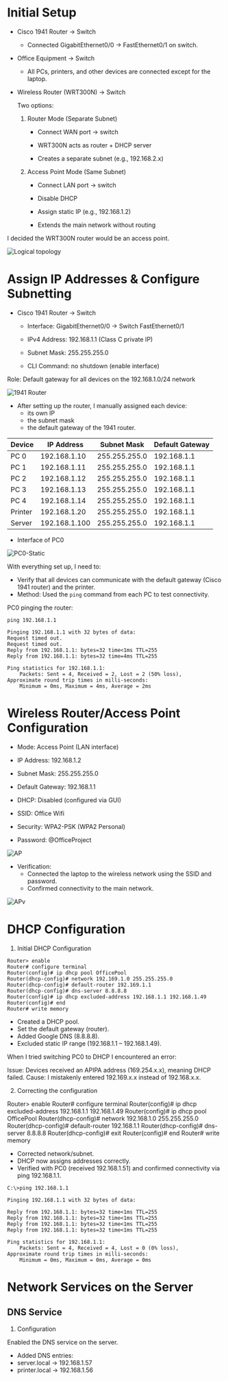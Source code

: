 # Initial Setup

- Cisco 1941 Router → Switch
    - Connected GigabitEthernet0/0 → FastEthernet0/1 on switch.

- Office Equipment → Switch
    - All PCs, printers, and other devices are connected except for the laptop.

- Wireless Router (WRT300N) → Switch

    Two options:

  1. Router Mode (Separate Subnet)

        - Connect WAN port → switch

        - WRT300N acts as router + DHCP server

        - Creates a separate subnet (e.g., 192.168.2.x)

    2. Access Point Mode (Same Subnet)

        - Connect LAN port → switch

       - Disable DHCP
    
       - Assign static IP (e.g., 192.168.1.2)

       - Extends the main network without routing

I decided the WRT300N router would be an access point. 

![Logical topology](images/image1.jpg)


# Assign IP Addresses & Configure Subnetting

- Cisco 1941 Router → Switch

    - Interface: GigabitEthernet0/0 → Switch FastEthernet0/1

    - IPv4 Address: 192.168.1.1 (Class C private IP)

    - Subnet Mask: 255.255.255.0

    - CLI Command: no shutdown (enable interface)

Role: Default gateway for all devices on the 192.168.1.0/24 network

![1941 Router](images/image2.jpg)

- After setting up the router, I manually assigned each device:
    - its own IP
    - the subnet mask
    - the default gateway of the 1941 router.

| Device   | IP Address     | Subnet Mask      | Default Gateway |
|----------|---------------|----------------|----------------|
| PC 0     | 192.168.1.10  | 255.255.255.0  | 192.168.1.1    |
| PC 1     | 192.168.1.11  | 255.255.255.0  | 192.168.1.1    |
| PC 2     | 192.168.1.12  | 255.255.255.0  | 192.168.1.1    |
| PC 3     | 192.168.1.13  | 255.255.255.0  | 192.168.1.1    |
| PC 4     | 192.168.1.14  | 255.255.255.0  | 192.168.1.1    |
| Printer  | 192.168.1.20  | 255.255.255.0  | 192.168.1.1    |
| Server   | 192.168.1.100 | 255.255.255.0  | 192.168.1.1    |

- Interface of PC0

![PC0-Static](images/image3.jpg)


With everything set up, I need to:
- Verify that all devices can communicate with the default gateway (Cisco 1941 router) and the printer.  
- Method: Used the `ping` command from each PC to test connectivity.

PC0 pinging the router:

```
ping 192.168.1.1

Pinging 192.168.1.1 with 32 bytes of data:
Request timed out.
Request timed out.
Reply from 192.168.1.1: bytes=32 time<1ms TTL=255
Reply from 192.168.1.1: bytes=32 time=4ms TTL=255

Ping statistics for 192.168.1.1:
    Packets: Sent = 4, Received = 2, Lost = 2 (50% loss),
Approximate round trip times in milli-seconds:
    Minimum = 0ms, Maximum = 4ms, Average = 2ms
```

# Wireless Router/Access Point Configuration

- Mode: Access Point (LAN interface)  
- IP Address: 192.168.1.2  
- Subnet Mask: 255.255.255.0  
- Default Gateway: 192.168.1.1  
- DHCP: Disabled (configured via GUI)

- SSID: Office Wifi  
- Security: WPA2-PSK (WPA2 Personal)  
- Password: @OfficeProject

![AP](images/image4.jpg)

- Verification:
  - Connected the laptop to the wireless network using the SSID and password.  
  - Confirmed connectivity to the main network.

 ![APv](images/image5.jpg)

# DHCP Configuration

1. Initial DHCP Configuration

```
Router> enable
Router# configure terminal
Router(config)# ip dhcp pool OfficePool
Router(dhcp-config)# network 192.169.1.0 255.255.255.0
Router(dhcp-config)# default-router 192.169.1.1
Router(dhcp-config)# dns-server 8.8.8.8
Router(config)# ip dhcp excluded-address 192.168.1.1 192.168.1.49
Router(config)# end
Router# write memory
```
- Created a DHCP pool.
- Set the default gateway (router).
- Added Google DNS (8.8.8.8).
- Excluded static IP range (192.168.1.1 – 192.168.1.49).

When I tried switching PC0 to DHCP I encountered an error:

Issue: Devices received an APIPA address (169.254.x.x), meaning DHCP failed.
Cause: I mistakenly entered 192.169.x.x instead of 192.168.x.x.

2. Correcting the configuration

Router> enable
Router# configure terminal
Router(config)# ip dhcp excluded-address 192.168.1.1 192.168.1.49
Router(config)# ip dhcp pool OfficePool
Router(dhcp-config)# network 192.168.1.0 255.255.255.0
Router(dhcp-config)# default-router 192.168.1.1
Router(dhcp-config)# dns-server 8.8.8.8
Router(dhcp-config)# exit
Router(config)# end
Router# write memory

- Corrected network/subnet.
- DHCP now assigns addresses correctly.
- Verified with PC0 (received 192.168.1.51) and confirmed connectivity via ping 192.168.1.1.
```
C:\>ping 192.168.1.1

Pinging 192.168.1.1 with 32 bytes of data:

Reply from 192.168.1.1: bytes=32 time<1ms TTL=255
Reply from 192.168.1.1: bytes=32 time<1ms TTL=255
Reply from 192.168.1.1: bytes=32 time<1ms TTL=255
Reply from 192.168.1.1: bytes=32 time<1ms TTL=255

Ping statistics for 192.168.1.1:
    Packets: Sent = 4, Received = 4, Lost = 0 (0% loss),
Approximate round trip times in milli-seconds:
    Minimum = 0ms, Maximum = 0ms, Average = 0ms
```

# Network Services on the Server

## DNS Service

1. Configuration

Enabled the DNS service on the server.

- Added DNS entries:
- server.local → 192.168.1.57
- printer.local → 192.168.1.56


